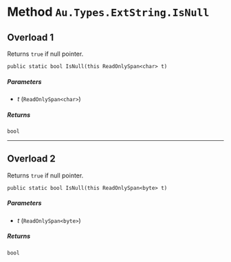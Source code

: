 # Method `Au.Types.ExtString.IsNull`

## Overload 1

Returns `true` if null pointer.

```
public static bool IsNull(this ReadOnlySpan<char> t)
```

##### Parameters

- *t*  (`ReadOnlySpan<char>`)

##### Returns

`bool`

* * *

## Overload 2

Returns `true` if null pointer.

```
public static bool IsNull(this ReadOnlySpan<byte> t)
```

##### Parameters

- *t*  (`ReadOnlySpan<byte>`)

##### Returns

`bool`